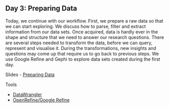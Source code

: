 ## Day 3: Preparing Data

Today, we continue with our workflow. First, we prepare a raw data so that we can start exploring. We discuss how to parse, filter and extract information from our data sets. Once acquired, data is hardly ever in the shape and structure that we need to answer our research questions. There are several steps needed to transform the data, before we can query, represent and visualise it. During the transformations, new insights and questions may come up that require us to go back to previous steps. We use Google Refine and Gephi to explore data sets created during the first day.

Slides - [Preparing Data](https://docs.google.com/file/d/0Bw6gfqK2v6PjejF0eVZCZ3Jqc1k/edit?usp=sharing)

Tools
  + [DataWrangler](http://vis.stanford.edu/wrangler/)
  + [OpenRefine/Google Refine](http://openrefine.org)

